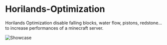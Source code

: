 # Horilands-Optimization

Horilands Optimization disable falling blocks, water flow, pistons, redstone... to increase performances of a minecraft server.

![Showcase](https://imgur.com/ECKQAL7.png)
